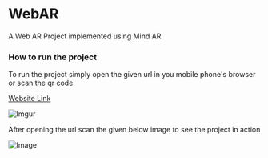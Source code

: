 # WebAR
A Web AR Project implemented using Mind AR

### How to run the project

To run the project simply open the given url in you mobile phone's browser or scan the qr code

[Website Link](https://bucolic-muffin-9ace88.netlify.app/)

![Imgur](https://i.imgur.com/jhssqGO.png)

After opening the url scan the given below image to see the project in action

![Image](https://i.imgur.com/EiDUo1D.png)
